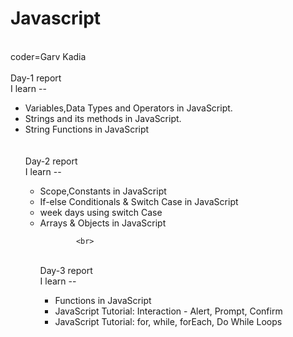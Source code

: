 # Javascript
<br>
coder=Garv Kadia
<br>
<br>
Day-1 report
<br>
I learn --
<div>
        <ul>
            <li>Variables,Data Types and Operators in JavaScript.</li>
            <li>Strings and its methods in JavaScript.</li>
            <li>String Functions in JavaScript</li>
           
      
<br>
<br>
Day-2 report
<br>
I learn --
<div>
        <ul>
            <li>Scope,Constants in JavaScript</li>
            <li>If-else Conditionals & Switch Case in JavaScript</li>
            <li>week days using switch Case</li>
            <li>Arrays & Objects in JavaScript</li>

            <br>
<br>
Day-3 report
<br>
I learn --
<div>
        <ul>
            <li>Functions in JavaScript</li>
            <li>JavaScript Tutorial: Interaction - Alert, Prompt, Confirm</li>
            <li>JavaScript Tutorial: for, while, forEach, Do While Loops</li>
